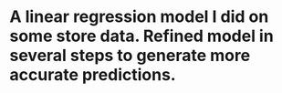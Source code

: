 # A linear regression model I did on some store data. Refined model in several steps to generate more accurate predictions.